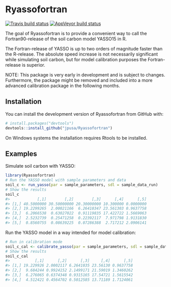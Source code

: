
<!-- README.md is generated from README.Rmd. Please edit that file -->

# Ryassofortran

<!-- badges: start -->

[![Travis build
status](https://travis-ci.org/jpusa/Ryassofortran.svg?branch=master)](https://travis-ci.org/jpusa/Ryassofortran)
[![AppVeyor build
status](https://ci.appveyor.com/api/projects/status/github/jpusa/Ryassofortran?branch=master&svg=true)](https://ci.appveyor.com/project/jpusa/ryassofortran)
<!-- badges: end -->

The goal of Ryassofortran is to provide a convenient way to call the
Fortran90-release of the soil carbon model YASSO15 in R.

The Fortran-release of YASSO is up to two orders of magnitude faster
than the R-release. The absolute speed increase is not necessarily
significant while simulating soil carbon, but for model calibration
purposes the Fortran-release is superior.

NOTE: This package is very early in development and is subject to
changes. Furthermore, the package might be removed and included into a
more advanced calibration package in the following months.

## Installation

You can install the development version of Ryassofortran from GitHub
with:

``` r
# install.packages("devtools")
devtools::install_github("jpusa/Ryassofortran")
```

On Windows systems the installation requires Rtools to be installed.

## Examples

Simulate soil carbon with YASSO:

``` r
library(Ryassofortran)
# Run the YASSO model with sample parameters and data
soil_c <- run_yasso(par = sample_parameters, sdl = sample_data_run)
# Show the results
soil_c
#>            [,1]        [,2]        [,3]      [,4]      [,5]
#> [1,] 40.5000000 30.50000000 20.30000000 10.300000 0.0000000
#> [2,] 19.2299265  2.00021166  6.26410347 23.561303 0.9637758
#> [3,]  6.2066538  0.63027022  0.91119835 17.422722 1.5669063
#> [4,]  2.5232739  0.25471258  0.22392117  7.971798 1.9131830
#> [5,]  0.8560755  0.08639225  0.07286388  2.717212 2.0906141
```

Run the YASSO model in a way intended for model calibration:

``` r
# Run in calibration mode
soil_c_cal <- calibrate_yasso(par = sample_parameters, sdl = sample_data_cal)
# Show the results
soil_c_cal
#>           [,1]      [,2]      [,3]     [,4]      [,5]
#> [1,] 19.229926 2.0002117 6.2641035 23.56130 0.9637758
#> [2,]  9.684244 0.9924152 2.1499171 21.59019 1.3460262
#> [3,]  6.276065 0.6374348 0.9315165 17.54721 1.5615542
#> [4,]  4.512421 0.4564702 0.5012585 13.71189 1.7124061
```
